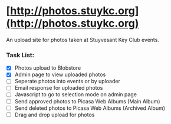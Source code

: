 [http://photos.stuykc.org](http://photos.stuykc.org)
========================================

An upload site for photos taken at Stuyvesant Key Club events.

### Task List:
- [x] Photos upload to Blobstore
- [x] Admin page to view uploaded photos
- [ ] Seperate photos into events or by uploader
- [ ] Email response for uploaded photos
- [ ] Javascript to go to selection mode on admin page
- [ ] Send approved photos to Picasa Web Albums (Main Album)
- [ ] Send deleted photos to Picasa Web Albums (Archived Album)
- [ ] Drag and drop upload for photos
